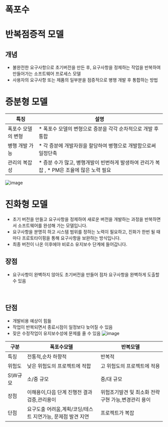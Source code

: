 # 폭포수 

# 반복점증적 모델
## 개념 
* 불완전한 요구사항으로 초기버전을 만든 후, 요구사항을 정제하는 작업을 반복하여 만들어가는 소프트웨어 프로세스 모델
* 사용자의 요구사항 또는 제품의 일부분을 점증적으로 병행 개발 후 통합하는 방법

# 증분형 모델

|특징|설명|
|--|--|
폭포수 모델의 변형| * 폭포수 모델의 변형으로 증분을 각각 순차적으로 개발 후 통합
병행 개발 가능|* 각 증분에 개발자원을 할당하여 병행으로 개발함으로써 일정단축
관리의 복잡성|* 증분 수가 많고, 병행개발이 빈번하게 발생하여 관리가 복잡 , * PM은 조율에 많은 노력 필요

![image](https://github.com/user-attachments/assets/ee05eea3-f9b6-4c9d-917c-09b73a8fac3a)

# 진화형 모델
* 초기 버전을 만들고 요구사항을 정제하여 새로운 버전을 개발하는 과정을 반복하면서 소프트웨어를 완성해 가는 모델입니다.
* 요구사항을 분명히 하고 시스템 범위를 정하는 노력이 필요하고, 진화가 한번 될 때마다 프로토타이핑을 통해 요구사항을 보완하는 방식입니다.
* 최종 버전이 나온 이후에야 비로소 유지보수 단계에 들어갑니다.
 
## 장점
* 요구사항이 완벽하지 않아도 초기버전을 만들어 점차 요구사항을 완벽하게 도출할 수 있음

 
## 단점
* 개발비용 예상이 힘듦
* 작업이 반복되면서 종료시점이 일정보다 늦어질 수 있음
* 잦은 수정작업이 유지보수성에 문제를 줄 수 있음
![image](https://github.com/user-attachments/assets/65848d90-08a8-4674-aee4-570259518dfe)


|구분|폭포수모델|반복모델|
|--|--|--|
|특징|전통적,순차 하향적|반복적
|위험도|낮은 위험도의 프로젝트에 적합|고 위험도의 프로젝트에 적용
|S\W규모|소/중 규모|중/대 규모
|장점|이해용이,다음 단계 진행전 결과 검증,관리용이|위험조기발견 및 최소화 전략 구현 가능,변경관리 용이
|단점|요구도출 어려움,계획/코딩/테스트 지연가능, 문제점 발견 지연|프로젝트가 복잡
     
     
